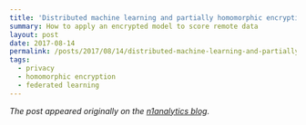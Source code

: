 ```yaml
---
title: 'Distributed machine learning and partially homomorphic encryption (part 2)'
summary: How to apply an encrypted model to score remote data
layout: post
date: 2017-08-14
permalink: /posts/2017/08/14/distributed-machine-learning-and-partially-homomorphic-encryption-2/
tags:
  - privacy
  - homomorphic encryption
  - federated learning
---
```


*The post appeared originally on the [n1analytics blog](https://blog.n1analytics.com/distributed-machine-learning-and-partially-homomorphic-encryption-2/).*
